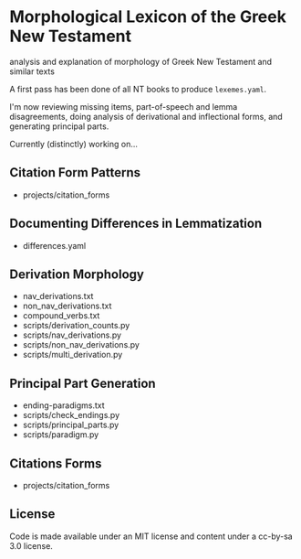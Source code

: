 # Morphological Lexicon of the Greek New Testament

analysis and explanation of morphology of Greek New Testament and similar texts

A first pass has been done of all NT books to produce `lexemes.yaml`.

I'm now reviewing missing items, part-of-speech and lemma disagreements, doing
analysis of derivational and inflectional forms, and generating principal
parts.

Currently (distinctly) working on...

## Citation Form Patterns

 - projects/citation_forms

## Documenting Differences in Lemmatization

 - differences.yaml

## Derivation Morphology

 - nav_derivations.txt
 - non_nav_derivations.txt
 - compound_verbs.txt
 - scripts/derivation_counts.py
 - scripts/nav_derivations.py
 - scripts/non_nav_derivations.py
 - scripts/multi_derivation.py

## Principal Part Generation

 - ending-paradigms.txt
 - scripts/check_endings.py
 - scripts/principal_parts.py
 - scripts/paradigm.py

## Citations Forms

 - projects/citation_forms


## License

Code is made available under an MIT license and content under
a cc-by-sa 3.0 license.

